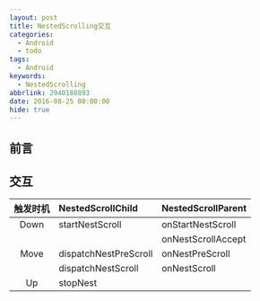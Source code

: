 ```yaml
---
layout: post
title: NestedScrolling交互
categories:
  - Android
  - todo
tags:
  - Android
keywords:
  - NestedScrolling
abbrlink: 2940188893
date: 2016-08-25 00:00:00
hide: true
---
```



## 前言



## 交互

|触发时机|NestedScrollChild|NestedScrollParent|
|:---:|:---|:----|
|Down|startNestScroll|onStartNestScroll|
|||onNestScrollAccept|
|Move|dispatchNestPreScroll|onNestPreScroll|
||dispatchNestScroll|onNestScroll|
|Up|stopNest||